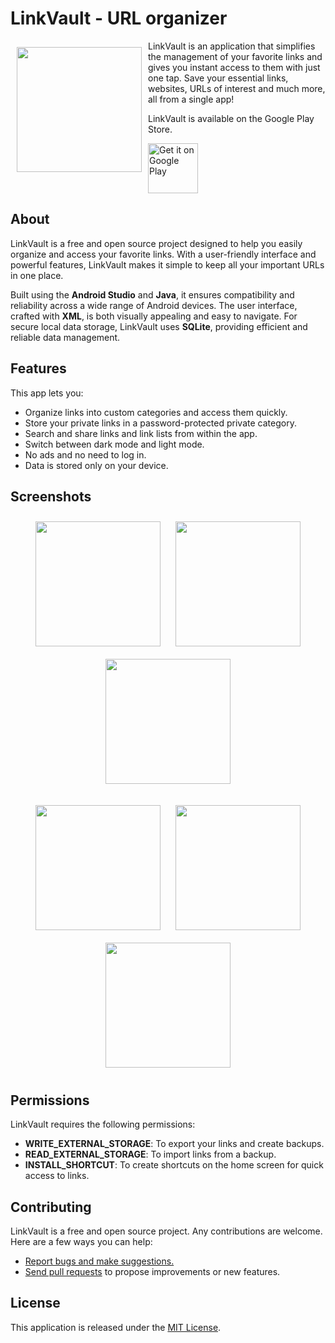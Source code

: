 # LinkVault - URL organizer

<img src="https://play-lh.googleusercontent.com/nc88czm6IPVejmmLs4qya8wIWPWVB42s3q4motqInP5SBSMd6grFUNs-6FmYPSteYw=w240-h480" align="left"
width="200" hspace="10" vspace="10">

LinkVault is an application that simplifies the management of your favorite links and gives you instant access to them with just one tap. Save your essential links, websites, URLs of interest and much more, all from a single app!

LinkVault is available on the Google Play Store.

<p align="left">
 
<a href="https://play.google.com/store/apps/details?id=com.breathink.linkvault">
    <img alt="Get it on Google Play"
        height="80"
        src="https://play.google.com/intl/en_us/badges/images/generic/en_badge_web_generic.png" />
</a>

</p>

## About

LinkVault is a free and open source project designed to help you easily organize and access your favorite links. With a user-friendly interface and powerful features, LinkVault makes it simple to keep all your important URLs in one place.

Built using the **Android Studio** and **Java**, it ensures compatibility and reliability across a wide range of Android devices. The user interface, crafted with **XML**, is both visually appealing and easy to navigate. For secure local data storage, LinkVault uses **SQLite**, providing efficient and reliable data management.

## Features

This app lets you:

- Organize links into custom categories and access them quickly.
- Store your private links in a password-protected private category.
- Search and share links and link lists from within the app.
- Switch between dark mode and light mode.
- No ads and no need to log in.
- Data is stored only on your device.

## Screenshots

<p align="center">
  <img src="https://play-lh.googleusercontent.com/PevcwPa2uMOlhV5QBMLTo0zbent6m7nq2g1xqg-q573G3sretIrZZaaBdxkb-jby2KV4=w526-h296" width="200" hspace="10" vspace="10">
  <img src="https://play-lh.googleusercontent.com/g_0OLUC6Z98ZgwDDA9co0jeJbSJ5ONen7G_3xk5vZh1BGdmyoX5cgjm797TvuOzaxA=w526-h296" width="200" hspace="10" vspace="10">
  <img src="https://play-lh.googleusercontent.com/HUKnR08N9qG78l0BIddiO-DSGk1zMI-_-8b7dtXBNnm_NRyrnJFk8B3rte-J0PX4MVs=w526-h296" width="200" hspace="10" vspace="10">
</p>
<p align="center">
  <img src="https://play-lh.googleusercontent.com/sjk25V_2ORHDPdAaBX7mG-dKAegHnD7RAwd2L4re17cs0skvVoWpTx8yR-zLasTPiPkX=w526-h296" width="200" hspace="10" vspace="10">
  <img src="https://play-lh.googleusercontent.com/YpciV0qyp6sK8Nw5PB3pf4m0WQPIPoD55FyKZrbmqUfLzsbpgF931PxgIsFk2O8GCQ=w526-h296" width="200" hspace="10" vspace="10">
  <img src="https://play-lh.googleusercontent.com/lW7xc2gxd0WQtCSAttwysmlxKQSPGEBJ1pQcTypZFTX5u1lXADa4es2NqvM1-G2bTKw=w526-h296" width="200" hspace="10" vspace="10">
</p>

## Permissions

LinkVault requires the following permissions:

- **WRITE_EXTERNAL_STORAGE**: To export your links and create backups.
- **READ_EXTERNAL_STORAGE**: To import links from a backup.
- **INSTALL_SHORTCUT**: To create shortcuts on the home screen for quick access to links.

## Contributing

LinkVault is a free and open source project. Any contributions are welcome. Here are a few ways you can help:

- [Report bugs and make suggestions.](https://github.com/c-franco/link-vault/issues)
- [Send pull requests](https://github.com/c-franco/link-vault/pulls) to propose improvements or new features.

## License

This application is released under the [MIT License](LICENSE).
